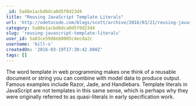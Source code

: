 ```yaml
---
_id: 5a88e1acbd6dca0d5f0d23d4
title: "Reusing JavaScript Template Literals"
url: 'http://odetocode.com/blogs/scott/archive/2016/03/21/reusing-javascript-template-literals.aspx'
category: 5a88e1acbd6dca0d5f0d23d4
slug: 'reusing-javascript-template-literals'
user_id: 5a83ce59d6eb0005c4ecda2c
username: 'bill-s'
createdOn: '2016-03-19T17:30:42.000Z'
tags: []
---
```


The word template in web programming makes one think of a reusable document or string you can combine with model data to produce output. Famous examples include Razor, Jade, and Handlebars. Template literals in JavaScript are not templates in this same sense, which is perhaps why they were originally referred to as quasi-literals in early specification work.
